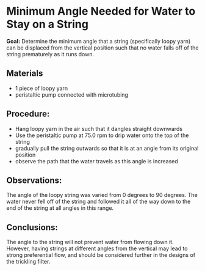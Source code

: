 # Minimum Angle Needed for Water to Stay on a String

**Goal:** Determine the minimum angle that a string (specifically loopy yarn) can be displaced from the vertical position such that no water falls off of the string prematurely as it runs down.

## Materials
- 1 piece of loopy yarn
- peristaltic pump connected with microtubing

## Procedure:
- Hang loopy yarn in the air such that it dangles straight downwards
- Use the peristaltic pump at 75.0 rpm to drip water onto the top of the string
- gradually pull the string outwards so that it is at an angle from its original position
- observe the path that the water travels as this angle is increased

## Observations:
The angle of the loopy string was varied from 0 degrees to 90 degrees. The water never fell off of the string and followed it all of the way down to the end of the string at all angles in this range.

## Conclusions:
The angle to the string will not prevent water from flowing down it. However, having strings at different angles from the vertical may lead to strong preferential flow, and should be considered further in the designs of the trickling filter. 
